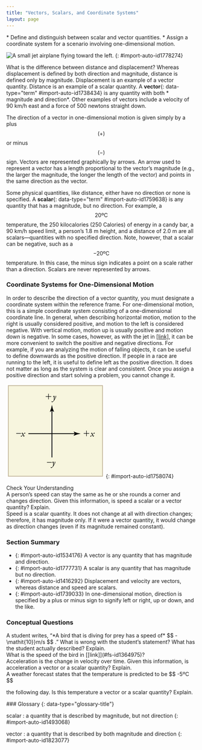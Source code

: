 ```yaml
---
title: "Vectors, Scalars, and Coordinate Systems"
layout: page
---
```



<div data-type="abstract" markdown="1">
* Define and distinguish between scalar and vector quantities.
* Assign a coordinate system for a scenario involving one-dimensional motion.

</div>

![A small jet airplane flying toward the left.](../resources/Figure_02_02_00.jpg "The motion of this Eclipse Concept jet can be described in terms of the distance it has traveled (a scalar quantity) or its displacement in a specific direction (a vector quantity). In order to specify the direction of motion, its displacement must be described based on a coordinate system. In this case, it may be convenient to choose motion toward the left as positive motion (it is the forward direction for the plane), although in many cases, the x size 12{x} {}-coordinate runs from left to right, with motion to the right as positive and motion to the left as negative. (credit: Armchair Aviator, Flickr)")
{: #import-auto-id1778274}

What is the difference between distance and displacement? Whereas displacement
is defined by both direction and magnitude, distance is defined only by
magnitude. Displacement is an example of a vector quantity. Distance is an
example of a scalar quantity. A **vector**{: data-type="term" #import-auto-id1738434} is any quantity with both *
magnitude and direction*. Other examples of vectors include a velocity of 90
km/h east and a force of 500 newtons straight down.

The direction of a vector in one-dimensional motion is given simply by a plus
$$ \left(+\right) $$
or minus $$ \left(-\right) $$
sign. Vectors are represented graphically by arrows. An arrow used to represent
a vector has a length proportional to the vector’s magnitude (e.g., the larger
the magnitude, the longer the length of the vector) and points in the same
direction as the vector.

Some physical quantities, like distance, either have no direction or none is
specified. A **scalar**{: data-type="term" #import-auto-id1759638} is any quantity that has a magnitude, but no direction. For example, a $$ \text{20ºC} $$
temperature, the 250 kilocalories (250 Calories) of energy in a candy bar, a 90
km/h speed limit, a person’s 1.8 m height, and a distance of 2.0 m are all
scalars—quantities with no specified direction. Note, however, that a scalar can
be negative, such as a $$ -\text{20ºC} $$
temperature. In this case, the minus sign indicates a point on a scale rather
than a direction. Scalars are never represented by arrows.

### Coordinate Systems for One-Dimensional Motion

In order to describe the direction of a vector quantity, you must designate a
coordinate system within the reference frame. For one-dimensional motion, this
is a simple coordinate system consisting of a one-dimensional coordinate line.
In general, when describing horizontal motion, motion to the right is usually
considered positive, and motion to the left is considered negative. With
vertical motion, motion up is usually positive and motion down is negative. In
some cases, however, as with the jet in [\[link\]](#import-auto-id1778274), it
can be more convenient to switch the positive and negative directions. For
example, if you are analyzing the motion of falling objects, it can be useful to
define downwards as the positive direction. If people in a race are running to
the left, it is useful to define left as the positive direction. It does not
matter as long as the system is clear and consistent. Once you assign a positive
direction and start solving a problem, you cannot change it.

![An x y coordinate system. An arrow pointing toward the right shows the positive x direction. Negative x is toward the left. An arrow pointing up shows the positive y direction. Negative y points downward.](../resources/Figure_02_02_00b.jpg "It is usually convenient to consider motion upward or to the right as positive &#10; &#10; &#10; &#10; &#10;                (&#10; +&#10;                )&#10; &#10; &#10; &#10; &#10; size 12{ \( + \) } {}&#10; &#10; and motion downward or to the left as negative (&#x2212;).")
{: #import-auto-id1758074}

<div data-type="exercise" data-element-type="check-understanding" data-label="">
<div data-type="title">
Check Your Understanding
</div>
<div data-type="problem" markdown="1">
A person’s speed can stay the same as he or she rounds a corner and changes direction. Given this information, is speed a scalar or a vector quantity? Explain.

</div>
<div data-type="solution" markdown="1">
Speed is a scalar quantity. It does not change at all with direction changes; therefore, it has magnitude only. If it were a vector quantity, it would change as direction changes (even if its magnitude remained constant).

</div>
</div>

### Section Summary

* {: #import-auto-id1534176} A vector is any quantity that has magnitude and
  direction.
* {: #import-auto-id1777731} A scalar is any quantity that has magnitude but no
  direction.
* {: #import-auto-id1416292} Displacement and velocity are vectors, whereas
  distance and speed are scalars.
* {: #import-auto-id1739033} In one-dimensional motion, direction is specified
  by a plus or minus sign to signify left or right, up or down, and the like.

### Conceptual Questions

<div data-type="exercise" data-element-type="conceptual-questions">
<div data-type="problem" markdown="1">
A student writes, “*A bird that is diving for prey has a speed of*  $$ -\mathit{10}}m/s $$ .” What is wrong with the student’s statement? What has the student actually
described? Explain.

</div>
</div>

<div data-type="exercise" data-element-type="conceptual-questions">
<div data-type="problem" markdown="1">
What is the speed of the bird in [[link]](#fs-id1364975)?

</div>
</div>

<div data-type="exercise" data-element-type="conceptual-questions">
<div data-type="problem" markdown="1">
Acceleration is the change in velocity over time. Given this information, is acceleration a vector or a scalar quantity? Explain.

</div>
</div>

<div data-type="exercise" data-element-type="conceptual-questions">
<div data-type="problem" markdown="1">
A weather forecast states that the temperature is predicted to be  $$ -5ºC $$ 

the following day. Is this temperature a vector or a scalar quantity? Explain.

</div>
</div>

<div data-type="glossary" markdown="1">
### Glossary
{: data-type="glossary-title"}

scalar
: a quantity that is described by magnitude, but not direction {: #import-auto-id1493068}

vector
: a quantity that is described by both magnitude and direction {: #import-auto-id1823077}

</div>

